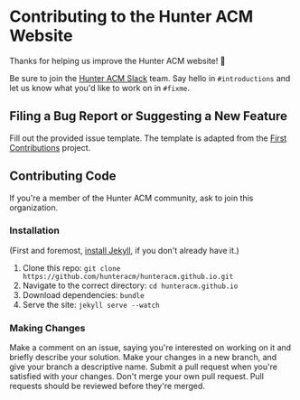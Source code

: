 # Contributing to the Hunter ACM Website

Thanks for helping us improve the Hunter ACM website! 🎉

Be sure to join the [Hunter ACM Slack](https://hunteracm.slack.com/) team. Say hello in `#introductions` and let us know what you'd like to work on in `#fixme`.

## Filing a Bug Report or Suggesting a New Feature
Fill out the provided issue template. The template is adapted from the [First Contributions](https://github.com/firstcontributions/first-contributions) project.

## Contributing Code
If you're a member of the Hunter ACM community, ask to join this organization.

### Installation

(First and foremost, [install Jekyll](https://jekyllrb.com/docs/installation/), if you don't already have it.)

1. Clone this repo: `git clone https://github.com/hunteracm/hunteracm.github.io.git`
2. Navigate to the correct directory: `cd hunteracm.github.io`
3. Download dependencies: `bundle`
4. Serve the site: `jekyll serve --watch`

### Making Changes
Make a comment on an issue, saying you're interested on working on it and briefly describe your solution. Make your changes in a new branch, and give your branch a descriptive name. Submit a pull request when you're satisfied with your changes. Don't merge your own pull request. Pull requests should be reviewed before they're merged.
